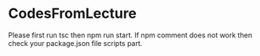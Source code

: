 # CodesFromLecture

Please first run tsc then npm run start. If npm comment does not work then check your package.json file scripts part.
